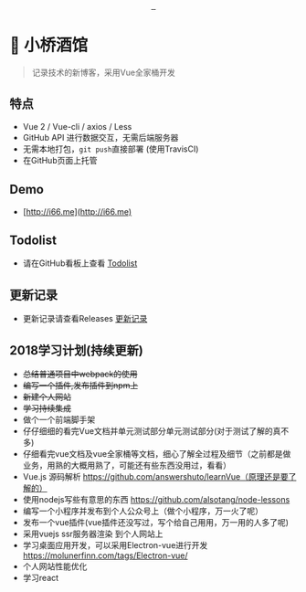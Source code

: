 <p align="center">
  <img src="" alt="">
</p>
<p align="center">
  <a href="https://travis-ci.org/LeachZhou/blog">
    <img src="https://travis-ci.org/LeachZhou/blog.svg?branch=master" alt="">
  </a>
  <a href="https://github.com/LeachZhou/blog/releases">
    <img src="https://img.shields.io/github/release/LeachZhou/blog.svg" alt="">
  </a>
  <a href="https://github.com/LeachZhou/blog/blob/master/LICENSE">
     <img src="https://img.shields.io/github/license/LeachZhou/blog.svg" alt="">
  </a>
</p>

# :beers: 小桥酒馆

> 记录技术的新博客，采用Vue全家桶开发

## 特点
- Vue 2 / Vue-cli / axios / Less
- GitHub API 进行数据交互，无需后端服务器
- 无需本地打包，`git push`直接部署 (使用TravisCI)
- 在GitHub页面上托管
## Demo
- [http://i66.me](http://i66.me)

## Todolist
- 请在GitHub看板上查看 [Todolist](https://github.com/LeachZhou/blog/projects/1)

## 更新记录
- 更新记录请查看Releases [更新记录](https://github.com/LeachZhou/blog/releases)

## 2018学习计划(持续更新)
- ~~总结普通项目中webpack的使用~~
- ~~编写一个插件,发布插件到npm上~~
- ~~新建个人网站~~
- ~~学习持续集成~~
- 做个一个前端脚手架
- 仔仔细细的看完Vue文档并单元测试部分单元测试部分(对于测试了解的真不多)
- 仔细看完vue文档及vue全家桶等文档，细心了解全过程及细节（之前都是做业务，用熟的大概用熟了，可能还有些东西没用过，看看）
- Vue.js 源码解析 https://github.com/answershuto/learnVue（原理还是要了解的）
- 使用nodejs写些有意思的东西 https://github.com/alsotang/node-lessons
- 编写一个小程序并发布到个人公众号上（做个小程序，万一火了呢）
- 发布一个vue插件(vue插件还没写过，写个给自己用用，万一用的人多了呢)
- 采用vuejs ssr服务器渲染 到个人网站上
- 学习桌面应用开发，可以采用Electron-vue进行开发 https://molunerfinn.com/tags/Electron-vue/
- 个人网站性能优化
- 学习react
